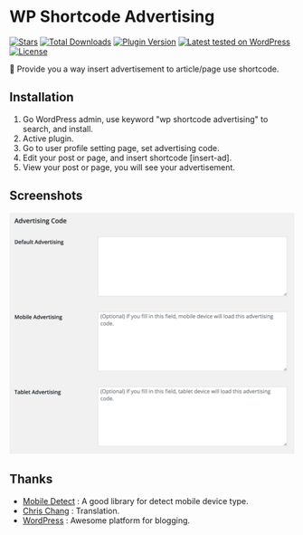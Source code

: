 # WP Shortcode Advertising
[![Stars](https://img.shields.io/wordpress/plugin/r/wp-shortcode-advertising.svg?style=flat-square)](http://wordpress.org/plugins/wp-shortcode-advertising/)
[![Total Downloads](https://img.shields.io/wordpress/plugin/dt/wp-shortcode-advertising.svg?style=flat-square)](http://wordpress.org/plugins/wp-shortcode-advertising/)
[![Plugin Version](https://img.shields.io/wordpress/plugin/v/wp-shortcode-advertising.svg?style=flat-square)](https://wordpress.org/plugins/wp-shortcode-advertising/)
[![Latest tested on WordPress](https://img.shields.io/wordpress/v/wp-shortcode-advertising.svg?style=flat-square)](https://wordpress.org/plugins/wp-shortcode-advertising/)
[![License](https://img.shields.io/packagist/l/rilwis/wp-shortcode-advertising.svg?style=flat-square)](https://wordpress.org/plugins/wp-shortcode-advertising/)

📲 Provide you a way insert advertisement to article/page use shortcode.

## Installation
1. Go WordPress admin, use keyword "wp shortcode advertising" to search, and install.
1. Active plugin.
1. Go to user profile setting page, set advertising code.
1. Edit your post or page, and insert shortcode [insert-ad].
1. View your post or page, you will see your advertisement.

## Screenshots

![Settings](assets/option-page-screenshot.png)

## Thanks

* [Mobile Detect](http://mobiledetect.net/) : A good library for detect mobile device type.
* [Chris Chang](https://github.com/chris1004tw) : Translation.
* [WordPress](https://wordpress.com) : Awesome platform for blogging.